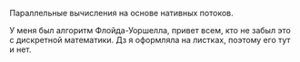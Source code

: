 Параллельные вычисления на основе нативных потоков.

У меня был алгоритм Флойда-Уоршелла, привет всем, кто не забыл это с дискретной математики. Дз я оформляла на листках, поэтому его тут и нет.
